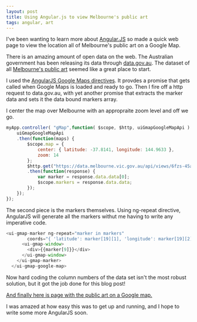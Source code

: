 ```yaml
---
layout: post
title: Using Angular.js to view Melbourne's public art
tags: angular, art
---
```



I've been wanting to learn more about [Angular.JS](https://angularjs.org/) so made a quick web page to view the location all of Melbourne's public art on a Google Map.

There is an amazing amount of open data on the web. The Australian government has been releasing its data through [data.gov.au](https://data.gov.au/). The dataset of all [Melbourne's public art](https://data.melbourne.vic.gov.au/Assets-Infrastructure/Melbourne-Public-Artwork/6fzs-45an) seemed like a great place to start.

I used the [AngularJS Google Maps directives](https://angular-ui.github.io/angular-google-maps/#!/). It provdes a promise that gets called when Google Maps is loaded and ready to go. Then I fire off a http request to data.gov.au, with yet another promise that extracts the marker data and sets it the data bound markers array.
<!--more-->

I center the map over Melbourne with an appropraite zoom level and off we go.

~~~Javascript
myApp.controller( "gMap",function( $scope, $http, uiGmapGoogleMapApi ) {
    uiGmapGoogleMapApi
    .then(function(maps) {
        $scope.map = { 
            center: { latitude: -37.8141, longitude: 144.9633 }, 
            zoom: 14 
        };
        $http.get("https://data.melbourne.vic.gov.au/api/views/6fzs-45an/rows.json?accessType=DOWNLOAD")
        .then(function(response) {
            var marker = response.data.data[0];
            $scope.markers = response.data.data;
        });
    });
});
~~~

The second piece is the markers themselves. Using ng-repeat directive, AngularJS will generate all the markers withut me having to write any imperative code.

~~~Javascript
<ui-gmap-marker ng-repeat="marker in markers"
        coords="{ 'latitude': marker[19][1], 'longitude': marker[19][2] }" idkey="marker[0]">
      <ui-gmap-window>
        <div>{{marker[9]}}</div>
      </ui-gmap-window>
    </ui-gmap-marker>
  </ui-gmap-google-map>
~~~

Now hard coding the column numbers of the data set isn't the most robust solution, but it got the job done for this blog post!

[And finally here is page with the public art on a Google map.](/public_art.html)

I was amazed at how easy this was to get up and running, and I hope to write some more AngularJS soon.


